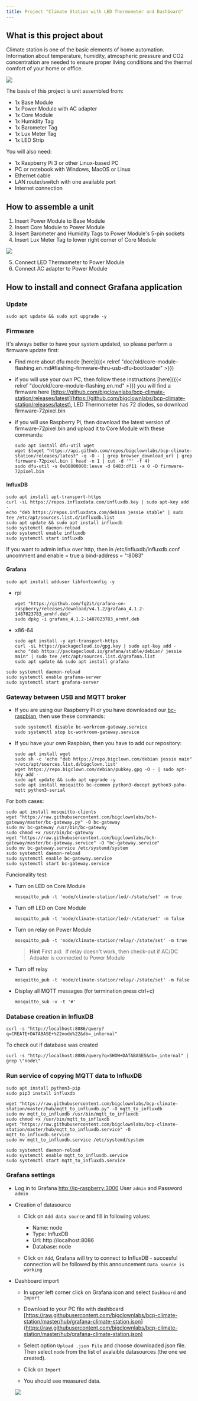 ```yaml
---
title: Project "Climate Station with LED Thermometer and Dashboard"
---
```


## What is this project about

Climate station is one of the basic elements of home automation.
Information about temperature, humidity, atmospheric pressure and CO2 concentration are needed to ensure proper living conditions and the thermal comfort of your home or office.

![](LED-cable-on.png)

The basis of this project is unit assembled from:

* 1x Base Module
* 1x Power Module with AC adapter
* 1x Core Module
* 1x Humidity Tag
* 1x Barometer Tag
* 1x Lux Meter Tag
* 1x LED Strip

You will also need:

* 1x Raspberry Pi 3 or other Linux-based PC
* PC or notebook with Windows, MacOS or Linux
* Ethernet cable
* LAN router/switch with one available port
* Internet connection

## How to assemble a unit

1. Insert Power Module to Base Module
2. Insert Core Module to Power Module
3. Insert Barometer and Humidity Tags to Power Module's 5-pin sockets
4. Insert Lux Meter Tag to lower right corner of Core Module

![](clima-station.png)

5. Connect LED Thermometer to Power Module
6. Connect AC adapter to Power Module

## How to install and connect Grafana application

### Update

```
sudo apt update && sudo apt upgrade -y
```

### Firmware

It's always better to have your system updated, so please perform a firmware update first:

* Find more about dfu mode [here]({{< relref "doc/old/core-module-flashing.en.md#flashing-firmware-thru-usb-dfu-bootloader" >}})

* if you will use your own PC, then follow these instructions [here]({{< relref "doc/old/core-module-flashing.en.md" >}}) you will find a firmware here [https://github.com/bigclownlabs/bcp-climate-station/releases/latest](https://github.com/bigclownlabs/bcp-climate-station/releases/latest), LED Thermometer has 72 diodes, so download firmware-72pixel.bin

* if you will use Raspberry Pi, then download the latest version of firmware-72pixel.bin and upload it to Core Module with these commands:
  ```
  sudo apt install dfu-util wget
  wget $(wget "https://api.github.com/repos/bigclownlabs/bcp-climate-station/releases/latest" -q -O - | grep browser_download_url | grep firmware-72pixel.bin | head -n 1 | cut -d '"' -f 4)
  sudo dfu-util -s 0x08000000:leave -d 0483:df11 -a 0 -D firmware-72pixel.bin
  ```

#### InfluxDB

```
sudo apt install apt-transport-https
curl -sL https://repos.influxdata.com/influxdb.key | sudo apt-key add -
echo "deb https://repos.influxdata.com/debian jessie stable" | sudo tee /etc/apt/sources.list.d/influxdb.list
sudo apt update && sudo apt install influxdb
sudo systemctl daemon-reload
sudo systemctl enable influxdb
sudo systemctl start influxdb
```

If you want to admin influx over http, then in /etc/influxdb/influxdb.conf
uncomment and enable = true a bind-address = ":8083"

#### Grafana

```
sudo apt install adduser libfontconfig -y
```

* rpi

    ```
	wget "https://github.com/fg2it/grafana-on-raspberry/releases/download/v4.1.2/grafana_4.1.2-1487023783_armhf.deb"
	sudo dpkg -i grafana_4.1.2-1487023783_armhf.deb
    ```
* x86-64

    ````
	sudo apt install -y apt-transport-https
	curl -sL https://packagecloud.io/gpg.key | sudo apt-key add -
	echo "deb https://packagecloud.io/grafana/stable/debian/ jessie main" | sudo tee /etc/apt/sources.list.d/grafana.list
	sudo apt update && sudo apt install grafana
    ````

```
sudo systemctl daemon-reload
sudo systemctl enable grafana-server
sudo systemctl start grafana-server
```

### Gateway between USB and MQTT broker

* If you are using our Raspberry Pi or you have downloaded our [bc-raspbian](https://github.com/bigclownlabs/bc-raspbian/releases/latest), then use these commands:

  ```
  sudo systemctl disable bc-workroom-gateway.service
  sudo systemctl stop bc-workroom-gateway.service
  ```

* If you have your own Raspbian, then you have to add our repository:

  ```
  sudo apt install wget
  sudo sh -c 'echo "deb https://repo.bigclown.com/debian jessie main" >/etc/apt/sources.list.d/bigclown.list'
  wget https://repo.bigclown.com/debian/pubkey.gpg -O - | sudo apt-key add -
  sudo apt update && sudo apt upgrade -y
  sudo apt install mosquitto bc-common python3-docopt python3-paho-mqtt python3-serial
  ```

For both cases:
```
sudo apt install mosquitto-clients
wget "https://raw.githubusercontent.com/bigclownlabs/bch-gateway/master/bc-gateway.py" -O bc-gateway
sudo mv bc-gateway /usr/bin/bc-gateway
sudo chmod +x /usr/bin/bc-gateway
wget "https://raw.githubusercontent.com/bigclownlabs/bch-gateway/master/bc-gateway.service" -O "bc-gateway.service"
sudo mv bc-gateway.service /etc/systemd/system
sudo systemctl daemon-reload
sudo systemctl enable bc-gateway.service
sudo systemctl start bc-gateway.service
```

Funcionality test:

* Turn on LED on Core Module
  ```
  mosquitto_pub -t 'node/climate-station/led/-/state/set' -m true
  ```

* Turn off LED on Core Module
  ```
  mosquitto_pub -t 'node/climate-station/led/-/state/set' -m false
  ```

* Turn on relay on Power Module
  ```
  mosquitto_pub -t 'node/climate-station/relay/-/state/set' -m true
  ```
  > **Hint** First aid:
  If relay doesn't work, then check-out if AC/DC Adpater is connected to Power Module

* Turn off relay
  ```
  mosquitto_pub -t 'node/climate-station/relay/-/state/set' -m false
  ```
* Display all MQTT messages (for termination press ctrl+c)
  ```
  mosquitto_sub -v -t '#'
  ```

### Database creation in InfluxDB
```
curl -s "http://localhost:8086/query?q=CREATE+DATABASE+%22node%22&db=_internal"
```
To check out if database was created
```
curl -s "http://localhost:8086/query?q=SHOW+DATABASES&db=_internal" | grep \"node\"
```

### Run service of copying MQTT data to InfluxDB

```
sudo apt install python3-pip
sudo pip3 install influxdb

wget "https://raw.githubusercontent.com/bigclownlabs/bcp-climate-station/master/hub/mqtt_to_influxdb.py" -O mqtt_to_influxdb
sudo mv mqtt_to_influxdb /usr/bin/mqtt_to_influxdb
sudo chmod +x /usr/bin/mqtt_to_influxdb
wget "https://raw.githubusercontent.com/bigclownlabs/bcp-climate-station/master/hub/mqtt_to_influxdb.service" -O mqtt_to_influxdb.service
sudo mv mqtt_to_influxdb.service /etc/systemd/system

sudo systemctl daemon-reload
sudo systemctl enable mqtt_to_influxdb.service
sudo systemctl start mqtt_to_influxdb.service
```

### Grafana settings

* Log in to Grafana [http://ip-raspberry:3000](http://ip-raspberry:3000)  User `admin` and Password `admin`

* Creation of datasource

  * Click on `Add data source` and fill in following values:
    * Name: node
    * Type: InfluxDB
    * Url: http://localhost:8086
    * Database: node

  * Click on `Add`, Grafana will try to connect to InfluxDB - succesful connection will be followed by this announcement  `Data source is working`

* Dashboard import

  * In upper left corner click on Grafana icon and select `Dashboard` and `Import`

  * Download to your PC file with dashboard [https://raw.githubusercontent.com/bigclownlabs/bcp-climate-station/master/hub/grafana-climate-station.json](https://raw.githubusercontent.com/bigclownlabs/bcp-climate-station/master/hub/grafana-climate-station.json)

  * Select option `Upload .json File` and choose downloaded json file. Then select `node` from the list of avalaible datasources (the one we created).

  * Click on `Import`

  * You should see measured data.

  ![](grafana.png)
